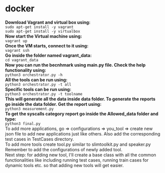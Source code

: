 # docker<br>
**Download Vagrant and virtual box using:**<br>
```sudo apt-get install -y vagrant```<br>
```sudo apt-get install -y virtualbox```
<br>
**Now start the Virtual machine using:**<br>
```vagrant up```
<br>
**Once the VM starts, connect to it using:**<br>
```vagrant ssh```
<br>
**Go inside the folder named vagrant_data:**<br>
```cd vagrant_data```
<br>
**Now you can run the becnhmark using main.py file. Check the help functionality using:**<br>
```python3 orchestrator.py -h```<br>
**All the tools can be run using:**<br>
```python3 orchestrator.py -t all```<br>
**Specific tools can be run using:**<br>
```python3 orchestrator.py -t toolname```<br>
**This will generate all the data inside data folder. To generate the reports go inside the data folder. Get the report using:** <br>
```python3 measurement.py```<br>
**To get the syscalls category report go inside the Allowed_data folder and type:** <br>
```python3 final.py```<br>
To add more applications, go => configurations => you_tool => create new json file to add new applications just like others. Also add the corresponding test cases in TestCases directory. <br>
To add more tools create tool.py similar to slimtoolkit.py and speaker.py <br>
Remember to add the configurations of newly added tool. <br>
Next step: for adding new tool, I'll create a base class with all the common functionalities like including running test cases, running train cases for dynamic tools etc. so that adding new tools will get easier.
